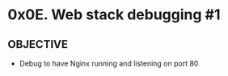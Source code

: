 # 0x0E. Web stack debugging #1

## OBJECTIVE
- Debug to have Nginx running and listening on port 80
